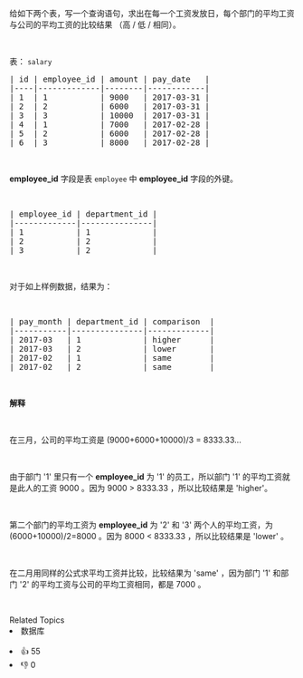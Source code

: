 <p>给如下两个表，写一个查询语句，求出在每一个工资发放日，每个部门的平均工资与公司的平均工资的比较结果 （高 / 低 / 相同）。</p>

<p>&nbsp;</p>

<p>表：&nbsp;<code>salary</code></p>

<pre>| id | employee_id | amount | pay_date   |
|----|-------------|--------|------------|
| 1  | 1           | 9000   | 2017-03-31 |
| 2  | 2           | 6000   | 2017-03-31 |
| 3  | 3           | 10000  | 2017-03-31 |
| 4  | 1           | 7000   | 2017-02-28 |
| 5  | 2           | 6000   | 2017-02-28 |
| 6  | 3           | 8000   | 2017-02-28 |
</pre>

<p>&nbsp;</p>

<p><strong>employee_id</strong>&nbsp;字段是表&nbsp;<code>employee</code>&nbsp;中&nbsp;<strong>employee_id</strong>&nbsp;字段的外键。</p>

<p>&nbsp;</p>

<pre>| employee_id | department_id |
|-------------|---------------|
| 1           | 1             |
| 2           | 2             |
| 3           | 2             |
</pre>

<p>&nbsp;</p>

<p>对于如上样例数据，结果为：</p>

<p>&nbsp;</p>

<pre>| pay_month | department_id | comparison  |
|-----------|---------------|-------------|
| 2017-03   | 1             | higher      |
| 2017-03   | 2             | lower       |
| 2017-02   | 1             | same        |
| 2017-02   | 2             | same        |
</pre>

<p>&nbsp;</p>

<p><strong>解释</strong></p>

<p>&nbsp;</p>

<p>在三月，公司的平均工资是 (9000+6000+10000)/3 = 8333.33...</p>

<p>&nbsp;</p>

<p>由于部门 '1' 里只有一个 <strong>employee_id</strong>&nbsp;为 '1' 的员工，所以部门 '1' 的平均工资就是此人的工资&nbsp;9000 。因为 9000 &gt; 8333.33 ，所以比较结果是 'higher'。</p>

<p>&nbsp;</p>

<p>第二个部门的平均工资为&nbsp;<strong>employee_id</strong>&nbsp;为 '2' 和 '3' 两个人的平均工资，为 (6000+10000)/2=8000 。因为 8000 &lt; 8333.33 ，所以比较结果是 'lower' 。</p>

<p>&nbsp;</p>

<p>在二月用同样的公式求平均工资并比较，比较结果为 'same' ，因为部门 '1' 和部门 '2' 的平均工资与公司的平均工资相同，都是 7000 。</p>

<p>&nbsp;</p>

<div><div>Related Topics</div><div><li>数据库</li></div></div><br><div><li>👍 55</li><li>👎 0</li></div>
